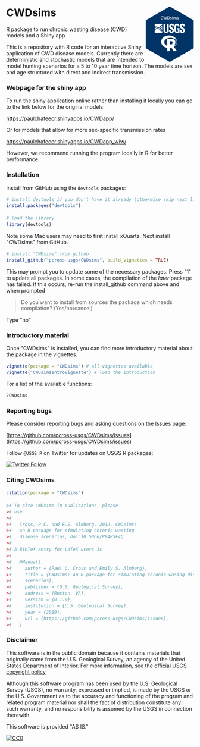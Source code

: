 CWDsims <img src="man/figures/logo.png" alt="toxEval" height="150px" align="right" />
=====================================================================================
R package to run chronic wasting disease (CWD) models and a Shiny app

This is a repository with R code for an interactive Shiny application of CWD disease models. Currently there are deterministic and stochastic models that are intended to model hunting scenarios for a 5 to 10 year time horizon. The models are sex and age structured with direct and indirect transmission. 

### Webpage for the shiny app ###

To run the shiny application online rather than installing it locally you can go to the link below for the original models:  

https://paulchafeecr.shinyapps.io/CWDapp/

Or for models that allow for more sex-specific transmission rates

https://paulchafeecr.shinyapps.io/CWDapp_wiw/

However, we recommend running the program locally in R for better performance. 

### Installation ###

Install from GitHub using the `devtools` packages:

```r
# install devtools if you don't have it already (otherwise skip next line)
install.packages("devtools")

# load the library
library(devtools)
```
Note some Mac users may need to first install xQuartz. Next install "CWDsims" from GitHub.  

```r
# install "CWDsims" from github
install_github("pcross-usgs/CWDsims", build_vignettes = TRUE)
```
This may prompt you to update some of the necessary packages. Press "1" to update all packages. In some cases, the compilation of the *later* package has failed. If this occurs, re-run the install_github command above and when prompted

> Do you want to install from sources the package which needs compilation? (Yes/no/cancel)

Type "no"

### Introductory material

Once "CWDsims" is installed, you can find more introductory material about the package in the vignettes. 

```r
vignette(package = "CWDsims") # all vignettes available
vignette("CWDsimsIntroVignette") # load the introduction
```
For a list of the available functions: 

```r
?CWDsims
```

### Reporting bugs ###

Please consider reporting bugs and asking questions on the Issues page:

[https://github.com/pcross-usgs/CWDsims/issues](https://github.com/pcross-usgs/CWDsims/issues)


Follow `@USGS_R` on Twitter for updates on USGS R packages:

[![Twitter Follow](https://img.shields.io/twitter/follow/USGS_R.svg?style=social&label=Follow%20USGS_R)](https://twitter.com/USGS_R)

### Citing CWDsims ###

``` r
citation(package = "CWDsims")

># To cite CWDsims in publications, please
># use:
># 
>#   Cross, P.C. and E.S. Almberg. 2019. CWDsims: 
>#   An R package for simulating chronic wasting
>#   disease scenarios, doi:10.5066/P948SF4Q
># 
># A BibTeX entry for LaTeX users is
># 
>#   @Manual{,
>#     author = {Paul C. Cross and Emily S. Almberg},
>#     title = {CWDsims: An R package for simulating chronic wasing disease
>#     scenarios},
>#     publisher = {U.S. Geological Survey},
>#     address = {Reston, VA},
>#     version = {0.1.0},
>#     institution = {U.S. Geological Survey},
>#     year = {2019},
>#     url = {https://github.com/pcross-usgs/CWDsims/issues},
>#   }
```

### Disclaimer ###

This software is in the public domain because it contains materials that originally came from the U.S. Geological Survey, an agency of the United States Department of Interior. For more information, see the [official USGS copyright policy](https://www2.usgs.gov/visual-id/credit_usgs.html#copyright)

Although this software program has been used by the U.S. Geological Survey (USGS), no warranty, expressed or implied, is made by the USGS or the U.S. Government as to the accuracy and functioning of the program and related program material nor shall the fact of distribution constitute any such warranty, and no responsibility is assumed by the USGS in connection therewith.

This software is provided "AS IS."

[![CC0](http://i.creativecommons.org/p/zero/1.0/88x31.png)](http://creativecommons.org/publicdomain/zero/1.0/)
